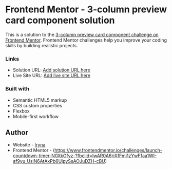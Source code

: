 
# Frontend Mentor - 3-column preview card component solution

This is a solution to the [3-column preview card component challenge on Frontend Mentor](https://www.frontendmentor.io/challenges/3column-preview-card-component-pH92eAR2-). Frontend Mentor challenges help you improve your coding skills by building realistic projects.

### Links

- Solution URL: [Add solution URL here](https://your-solution-url.com)
- Live Site URL: [Add live site URL here](https://your-live-site-url.com)

### Built with

- Semantic HTML5 markup
- CSS custom properties
- Flexbox
- Mobile-first workflow

## Author

- Website - [Iryna](https://github.com/Web-Designa/launch-countdown-timer-main)
- Frontend Mentor - (https://www.frontendmentor.io/challenges/launch-countdown-timer-N0XkGfyz-?fbclid=IwAR0A6riXfFmi1zYwF1aa1WI-af9yu_UsiN6AtAxPb6UjpySsAOJuDZH-cBU)
